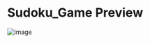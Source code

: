 # Sudoku_Game Preview
![image](https://github.com/Kartikeyea/Sudoku-game/assets/109058853/405e62ad-a3d7-4e09-a130-4a29860b9005)
